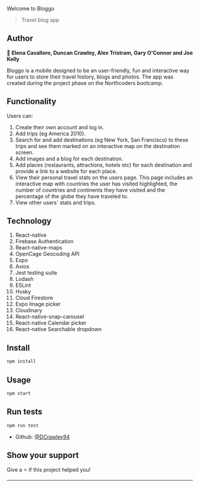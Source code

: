 Welcome to Bloggo

> Travel blog app

## Author

👤 **Elena Cavallero, Duncan Crawley, Alex Tristram, Gary O'Connor and Joe Kelly**

Bloggo is a mobile designed to be an user-friendly, fun and interactive way for users to store their travel history, blogs and photos. The app was created during the project phase on the Northcoders bootcamp.

## Functionality

Users can:

1. Create their own account and log in.
2. Add trips (eg America 2010).
3. Search for and add destinations (eg New York, San Francisco) to these trips and see them marked on an interactive map on the destination screen.
4. Add images and a blog for each destination.
5. Add places (restaurants, attractions, hotels etc) for each destination and provide a link to a website for each place.
6. View their personal travel stats on the users page. This page includes an interactive map with countries the user has visited highlighted, the number of countries and continents they have visited and the percentage of the globe they have traveled to.
7. View other users' stats and trips.

## Technology

1. React-native
2. Firebase Authentication
3. React-native-maps
4. OpenCage Geocoding API
5. Expo
6. Axios
7. Jest testing suite
8. Lodash
9. ESLint
10. Husky
11. Cloud Firestore
12. Expo Image picker
13. Cloudinary
14. React-native-snap-carousel
15. React-native Calendar picker
16. React-native Searchable dropdown

## Install

```sh
npm install
```

## Usage

```sh
npm start
```

## Run tests

```sh
npm run test
```

- Github: [@DCrawley94](https://github.com/DCrawley94)

## Show your support

Give a ⭐️ if this project helped you!

---
